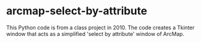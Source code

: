 # arcmap-select-by-attribute

This Python code is from a class project in 2010. The code creates a Tkinter window that acts as a simplified 'select by attribute' window of ArcMap.
